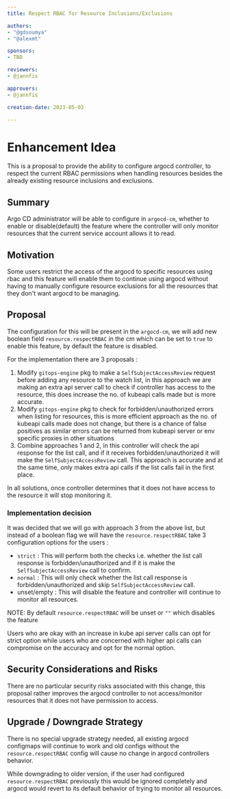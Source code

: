 ```yaml
---
title: Respect RBAC for Resource Inclusions/Exclusions

authors:
- "@gdsoumya"
- "@alexmt"

sponsors:
- TBD

reviewers:
- @jannfis

approvers:
- @jannfis

creation-date: 2023-05-03

---
```


# Enhancement Idea

This is a proposal to provide the ability to configure argocd controller, to respect the current RBAC permissions 
when handling resources besides the already existing resource inclusions and exclusions.

## Summary

Argo CD administrator will be able to configure in `argocd-cm`, whether to enable or disable(default) the feature where the controller will 
only monitor resources that the current service account allows it to read.

## Motivation

Some users restrict the access of the argocd to specific resources using rbac and this feature will enable them to continue 
using argocd without having to manually configure resource exclusions for all the resources that they don't want argocd to be managing.

## Proposal 

The configuration for this will be present in the `argocd-cm`, we will add new boolean field `resource.respectRBAC` in the
cm which can be set to `true` to enable this feature, by default the feature is disabled.

For the implementation there are 3 proposals :

1. Modify `gitops-engine` pkg to make a `SelfSubjectAccessReview` request before adding any resource to the watch list, in this approach we are making an extra
   api server call to check if controller has access to the resource, this does increase the no. of kubeapi calls made but is more accurate.
2. Modify `gitops-engine` pkg to check for forbidden/unauthorized errors when listing for resources, this is more efficient approach as the
   no. of kubeapi calls made does not change, but there is a chance of false positives as similar errors can be returned from kubeapi server or env specific proxies in other situations
3. Combine approaches 1 and 2, in this controller will check the api response for the list call, and if it receives forbidden/unauthorized it will make the `SelfSubjectAccessReview` call.
   This approach is accurate and at the same time, only makes extra api calls if the list calls fail in the first place.

In all solutions, once controller determines that it does not have access to the resource it will stop monitoring it.

### Implementation decision

It was decided that we will go with approach 3 from the above list, but instead of a boolean flag we will have the `resource.respectRBAC` take 3 configuration options for the users :
   - `strict` : This will perform both the checks i.e. whether the list call response is forbidden/unauthorized and if it is make the `SelfSubjectAccessReview` call to confirm.
   - `normal` : This will only check whether the list call response is forbidden/unauthorized and skip `SelfSubjectAccessReview` call.
   - unset/empty : This will disable the feature and controller will continue to monitor all resources.

NOTE: By default `resource.respectRBAC` will be unset or `""` which disables the feature

Users who are okay with an increase in kube api server calls can opt for strict option while users who are concerned with higher api calls can compromise on the accuracy and opt for the normal option.

## Security Considerations and Risks

There are no particular security risks associated with this change, this proposal rather improves the argocd controller 
to not access/monitor resources that it does not have permission to access.

## Upgrade / Downgrade Strategy

There is no special upgrade strategy needed, all existing argocd configmaps will continue to work 
and old configs without the `resource.respectRBAC` config will cause no change in argocd controllers behavior.

While downgrading to older version, if the user had configured `resource.respectRBAC` previously this would be ignored completely 
and argocd would revert to its default behavior of trying to monitor all resources.